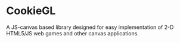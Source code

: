 # CookieGL
A JS-canvas based library designed for easy implementation of 2-D HTML5/JS web games and other canvas applications.
